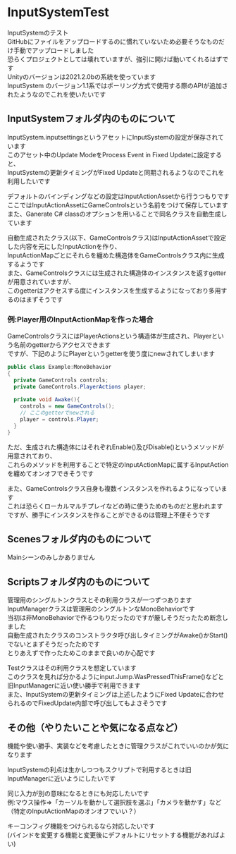 # InputSystemTest
InputSystemのテスト  
GitHubにファイルをアップロードするのに慣れていないため必要そうなものだけ手動でアップロードしました  
恐らくプロジェクトとしては壊れていますが、強引に開けば動いてくれるはずです  
Unityのバージョンは2021.2.0bの系統を使っています  
InputSystem のバージョン1.1系ではポーリング方式で使用する際のAPIが追加されたようなのでこれを使いたいです  

## InputSystemフォルダ内のものについて
InputSystem.inputsettingsというアセットにInputSystemの設定が保存されています  
このアセット中のUpdate ModeをProcess Event in Fixed Updateに設定すると、  
InputSystemの更新タイミングがFixed Updateと同期されるようなのでこれを利用したいです  

デフォルトのバインディングなどの設定はInputActionAssetから行うつもりです  
ここではInputActionAssetにGameControlsという名前をつけて保存しています  
また、Ganerate C# classのオプションを用いることで同名クラスを自動生成しています  

自動生成されたクラス(以下、GameControlsクラス)はInputActionAssetで設定した内容を元にしたInputActionを作り、    
InputActionMapごとにそれらを纏めた構造体をGameControlsクラス内に生成するようです  
また、GameControlsクラスには生成された構造体のインスタンスを返すgetterが用意されていますが、  
このgetterはアクセスする度にインスタンスを生成するようになっており多用するのはまずそうです  

### 例:Player用のInputActionMapを作った場合   
GameControlsクラスにはPlayerActionsという構造体が生成され、Playerという名前のgetterからアクセスできます  
ですが、下記のようにPlayerというgetterを使う度にnewされてしまいます  
```csharp:Example.cs  
public class Example:MonoBehavior  
{  
  private GameControls controls;  
  private GameControls.PlayerActions player;
  
  private void Awake(){
    controls = new GameControls();
    // ここのgetterでnewされる 
    player = controls.Player;
  }
}  
```

ただ、生成された構造体にはそれぞれEnable()及びDisable()というメソッドが用意されており、  
これらのメソッドを利用することで特定のInputActionMapに属するInputActionを纏めてオンオフできそうです  

また、GameControlsクラス自身も複数インスタンスを作れるようになっています  
これは恐らくローカルマルチプレイなどの時に使うためのものだと思われます  
ですが、勝手にインスタンスを作ることができるのは管理上不便そうです  

## Scenesフォルダ内のものについて
Mainシーンのみしかありません

## Scriptsフォルダ内のものについて
管理用のシングルトンクラスとその利用クラスが一つずつあります  
InputManagerクラスは管理用のシングルトンなMonoBehaviorです  
当初は非MonoBehaviorで作るつもりだったのですが厳しそうだったため断念しました  
自動生成されたクラスのコンストラクタ呼び出しタイミングがAwake()かStart()でないとまずそうだったためです  
とりあえずで作ったためこのままで良いのか心配です

Testクラスはその利用クラスを想定しています  
このクラスを見れば分かるようにinput.Jump.WasPressedThisFrame()などと旧InputManagerに近い使い勝手で利用できます  
また、InputSystemの更新タイミングは上述したようにFixed Updateに合わせられるのでFixedUpdate内部で呼び出してもよさそうです

## その他（やりたいことや気になる点など）
機能や使い勝手、実装などを考慮したときに管理クラスがこれでいいのかが気になります

InputSystemの利点は生かしつつもスクリプトで利用するときは旧InputManagerに近いようにしたいです

同じ入力が別の意味になるときにも対応したいです  
例:マウス操作⇒「カーソルを動かして選択肢を選ぶ」「カメラを動かす」など  
（特定のInputActionMapのオンオフでいい？）

キーコンフィグ機能をつけられるなら対応したいです  
(バインドを変更する機能と変更後にデフォルトにリセットする機能があればよい)  
